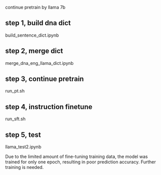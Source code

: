 continue pretrain by llama 7b

## step 1, build dna dict
build_sentence_dict.ipynb

## step 2, merge dict
merge_dna_eng_llama_dict.ipynb

## step 3, continue pretrain
run_pt.sh

## step 4, instruction finetune 
run_sft.sh

## step 5, test
llama_test2.ipynb

Due to the limited amount of fine-tuning training data, the model was trained for only one epoch, resulting in poor prediction accuracy. Further training is needed.
